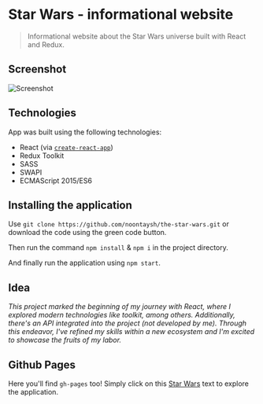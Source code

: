 # Star Wars - informational website

> Informational website about the Star Wars universe built with React and Redux.

## Screenshot

![Screenshot](https://i.imgur.com/ACCYU7O.png?raw=true)

## Technologies

App was built using the following technologies:

* React (via [`create-react-app`](https://github.com/facebookincubator/create-react-app))
* Redux Toolkit
* SASS
* SWAPI
* ECMAScript 2015/ES6

## Installing the application

Use `git clone https://github.com/noontaysh/the-star-wars.git` or download the code using the green code button.

Then run the command `npm install` & `npm i` in the project directory.

And finally run the application using `npm start`.

## Idea

_This project marked the beginning of my journey with React, where I explored modern technologies like toolkit, among others. Additionally, there's an API integrated into the project (not developed by me). Through this endeavor, I've refined my skills within a new ecosystem and I'm excited to showcase the fruits of my labor._ 

## Github Pages

Here you'll find `gh-pages` too! Simply click on this [Star Wars](https://noontaysh.github.io/the-star-wars/) text to explore the application.
